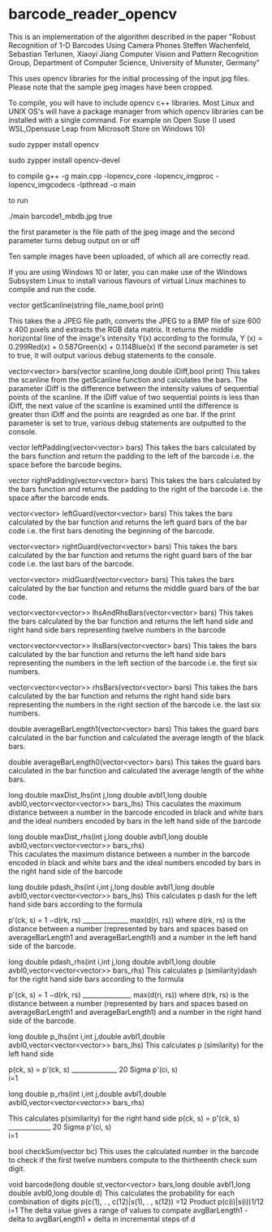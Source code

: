 # barcode_reader_opencv
This is an implementation of the algorithm described in the paper "Robust Recognition of 1-D Barcodes Using Camera Phones Steffen Wachenfeld, Sebastian Terlunen, Xiaoyi Jiang Computer Vision and Pattern Recognition Group, Department of Computer Science, University of Munster, Germany"

This uses opencv libraries for the initial processing of the input jpg files. Please note that the sample jpeg images have been cropped.

To compile, you will have to include opencv c++ libraries. Most Linux and UNIX OS's will have a package manager from which opencv libraries can be installed with a single command. For example on Open Suse (I used WSL,Opensuse Leap  from Microsoft Store on Windows 10)

sudo zypper install opencv

sudo zypper install opencv-devel

to compile
g++ -g main.cpp   -lopencv_core      -lopencv_imgproc -lopencv_imgcodecs -lpthread -o main

to run

./main barcode1_mbdb.jpg true

the first parameter is the file path of the jpeg image and the second parameter turns debug output on or off

Ten sample images have been uploaded, of which all are correctly read.

If you are using Windows 10 or later, you can make use of the Windows Subsystem Linux to install various flavours of virtual Linux machines to compile and run
the code.

vector<long double> getScanline(string file_name,bool print)

This takes the a JPEG file path, converts the JPEG to a BMP file of size 600 x 400 pixels and extracts the RGB data matrix.
It returns the middle horizontal line of the image's intensity Y(x) according to the formula,
Y (x) = 0.299Red(x) + 0.587Green(x) + 0.114Blue(x)
If the second parameter is set to true, it will output various debug statements to the console.

vector<vector<int>> bars(vector<long double> scanline,long double iDiff,bool print)
This takes the scanline from the getScanline function and calculates the bars. The parameter iDiff is the difference between the intensity values of sequential points of the scanline. If the iDiff value of two sequential points  is less than iDiff, the next value of the scanline is examined until the difference is greater thsn iDiff and the points are reagrded as one bar.
If the print parameter is set to true, various debug statements are outputted to the console. 

vector<int> leftPadding(vector<vector<int>> bars)
This takes the bars calculated by the bars function and return the padding to the left of the barcode i.e. the space before the barcode begins.

vector<int> rightPadding(vector<vector<int>> bars)
This takes the bars calculated by the bars function and returns the padding to the right of the barcode i.e. the space after the barcode ends.

vector<vector<int>> leftGuard(vector<vector<int>> bars)
This takes the bars calculated by the bar function and returns the left guard bars of the bar code i.e. the first bars denoting the beginning of the barcode. 

vector<vector<int>> rightGuard(vector<vector<int>> bars)
This takes the bars calculated by the bar function and returns the right guard bars of the bar code i.e. the last bars of the barcode. 

vector<vector<int>> midGuard(vector<vector<int>> bars)
This takes the bars calculated by the bar function and returns the middle guard bars of the bar code. 

vector<vector<vector<int>>> lhsAndRhsBars(vector<vector<int>> bars)
This takes the bars calculated by the bar function and returns the left hand side and right hand side bars representing twelve numbers in the barcode

vector<vector<vector<int>>> lhsBars(vector<vector<int>> bars)
This takes the bars calculated by the bar function and returns the left hand side bars  representing the numbers in the left section of the barcode i.e. the first six numbers.

vector<vector<vector<int>>> rhsBars(vector<vector<int>> bars)
This takes the bars calculated by the bar function and returns the right hand side bars  representing the numbers in the right section of the barcode i.e. the last six numbers.

double averageBarLength1(vector<vector<int>> bars)
This takes the guard bars calculated in the bar function and calculated the average length of the black bars.

double averageBarLength0(vector<vector<int>> bars)
This takes the guard bars calculated in the bar function and calculated the average length of the white bars.

long double maxDist_lhs(int j,long double avbl1,long double avbl0,vector<vector<vector<int>>> bars_lhs)
This caculates the maximum distance between a number in the barcode encoded in black and white bars  and the ideal numbers encoded by bars in the left hand side of the barcode

long double maxDist_rhs(int j,long double avbl1,long double avbl0,vector<vector<vector<int>>> bars_rhs)  
This caculates the maximum distance between a number in the barcode encoded in black and white bars  and the ideal numbers encoded by bars in the right hand side of the barcode

long double pdash_lhs(int i,int j,long double avbl1,long double avbl0,vector<vector<vector<int>>> bars_lhs)
This calculates p dash for the left hand side bars according to the formula

p'(ck, s) = 1 −d(rk, rs)
	          ______________
            max(d(ri, rs))
where d(rk, rs) is the distance between a number (represented by  bars and spaces based on averageBarLength1 and averageBarLength1)   and a number in the left hand side of the barcode.

long double pdash_rhs(int i,int j,long double avbl1,long double avbl0,vector<vector<vector<int>>> bars_rhs)
This calculates p (similarity)dash for the right hand side bars according to the formula

p'(ck, s) = 1 −d(rk, rs)
            _______________
             max(d(ri, rs))
where d(rk, rs) is the distance between a number (represented by  bars and spaces based on averageBarLength1 and averageBarLength1)   and a number in the right hand side of the barcode.

long double p_lhs(int i,int j,double avbl1,double avbl0,vector<vector<vector<int>>> bars_lhs)
This calculates  p (similarity) for the left hand side

p(ck, s) = p'(ck, s)
          ______________
	      	20 
		      Sigma    p'(ci, s)	  
		      i=1

long double p_rhs(int i,int j,double avbl1,double avbl0,vector<vector<vector<int>>> bars_rhs)

This calculates  p(similarity)  for the right  hand side
p(ck, s) =  p'(ck, s)
            _____________
		        20 
		        Sigma    p'(ci, s)	  
		        i=1


bool checkSum(vector<int> bc)
This uses the calculated number in the barcode to check if the first twelve numbers compute to the thirtheenth check sum digit.

void barcode(long double st,vector<vector<int>> bars,long double avbl1,long double avbl0,long double d)
This calculates the probability for each combination of digits
p(c(1), .  , c(12)|s(1), .  , s(12)) =12
							Product p(c(i)|s(i))1/12
							i=1
The delta value gives a range of values to compate
avgBarLength1 - delta to avgBarLength1 + delta 
in incremental steps of d
